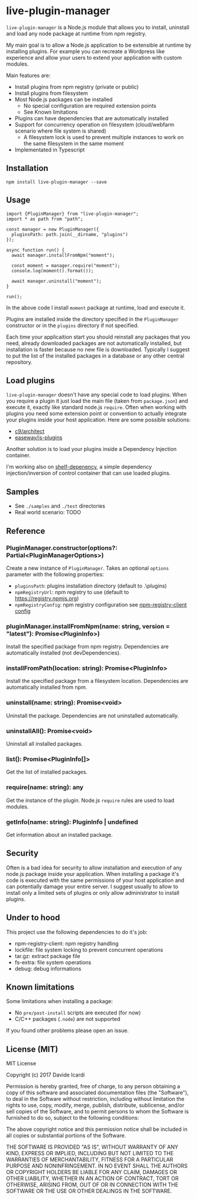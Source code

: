 # live-plugin-manager

`live-plugin-manager` is a Node.js module that allows you to 
install, uninstall and load any node package at runtime from npm registry.

My main goal is to allow a Node.js application to be extensible at runtime by installing plugins. For example you can recreate a Wordpress like experience and allow your users to extend your application with custom modules.

Main features are:

- Install plugins from npm registry (private or public)
- Install plugins from filesystem
- Most Node.js packages can be installed
  - No special configuration are required extension points
  - See Known limitations
- Plugins can have dependencies that are automatically installed
- Support for concurrency operation on filesystem (cloud/webfarm scenario where file system is shared)
  - A filesystem lock is used to prevent multiple instances to work on the same filesystem in the same moment
- Implementated in Typescript

## Installation

    npm install live-plugin-manager --save

## Usage

    import {PluginManager} from "live-plugin-manager";
    import * as path from "path";

    const manager = new PluginManager({
      pluginsPath: path.join(__dirname, "plugins")
    });

    async function run() {
      await manager.installFromNpm("moment");

      const moment = manager.require("moment");
      console.log(moment().format());

      await manager.uninstall("moment");
    }

    run();

In the above code I install `moment` package at runtime, load and execute it.

Plugins are installed inside the directory specified in the `PluginManager` constructor or in the `plugins` directory if not specified.

Each time your applicaition start you should reinstall any packages that you need, already downloaded packages are not automatically installed, but installation is faster because no new file is downloaded. Typically I suggest to put the list of the installed packages in a database or any other central repository.

## Load plugins

`live-plugin-manager` doesn't have any special code to load plugins.
When you require a plugin it just load the main file (taken from `package.json`) and execute it, exactly like standard node.js `require`.
Often when working with plugins you need some extension point or convention to actually integrate your plugins inside your host application. Here are some possible solutions:

- [c9/architect](https://github.com/c9/architect)
- [easeway/js-plugins](https://github.com/easeway/js-plugins)

Another solution is to load your plugins inside a Dependency Injection container. 

I'm working also on [shelf-depenency](https://www.npmjs.com/package/shelf-dependency), a simple dependency injection/inversion of control container that can use loaded plugins.

## Samples

- See `./samples` and `./test` directories
- Real world scenario: TODO 

## Reference

### PluginManager.constructor(options?: Partial\<PluginManagerOptions\>)

Create a new instance of `PluginManager`. Takes an optional `options` parameter with the following properties:

- `pluginsPath`: plugins installation directory (default to .\plugins)
- `npmRegistryUrl`: npm registry to use (default to https://registry.npmjs.org)
- `npmRegistryConfig`: npm registry configuration see [npm-registry-client config](https://github.com/npm/npm-registry-client)

### pluginManager.installFromNpm(name: string, version = "latest"): Promise\<PluginInfo\>)

Install the specified package from npm registry. Dependencies are automatically installed (not devDependencies).

### installFromPath(location: string): Promise\<PluginInfo\>

Install the specified package from a filesystem location. Dependencies are automatically installed from npm.

### uninstall(name: string): Promise\<void\>

Uninstall the package. Dependencies are not uninstalled automatically.

### uninstallAll(): Promise\<void\>

Uninstall all installed packages.

### list(): Promise\<PluginInfo[]\>

Get the list of installed packages.

### require(name: string): any

Get the instance of the plugin. Node.js `require` rules are used to load modules.

### getInfo(name: string): PluginInfo | undefined

Get information about an installed package.

## Security

Often is a bad idea for security to allow installation and execution of any node.js package inside your application.
When installing a package it's code is executed with the same permissions of your host application and can potentially damage your entire server.
I suggest usually to allow to install only a limited sets of plugins or only allow administrator to install plugins.

## Under to hood

This project use the following dependencies to do it's job:

- npm-registry-client: npm registry handling
- lockfile: file system locking to prevent concurrent operations
- tar.gz: extract package file
- fs-extra: file system operations
- debug: debug informations

## Known limitations

Some limitations when installing a package:

- No `pre/post-install` scripts are executed (for now)
- C/C++ packages (`.node`) are not supported

If you found other problems please open an issue.

## License (MIT)

MIT License

Copyright (c) 2017 Davide Icardi

Permission is hereby granted, free of charge, to any person obtaining a copy
of this software and associated documentation files (the "Software"), to deal
in the Software without restriction, including without limitation the rights
to use, copy, modify, merge, publish, distribute, sublicense, and/or sell
copies of the Software, and to permit persons to whom the Software is
furnished to do so, subject to the following conditions:

The above copyright notice and this permission notice shall be included in all
copies or substantial portions of the Software.

THE SOFTWARE IS PROVIDED "AS IS", WITHOUT WARRANTY OF ANY KIND, EXPRESS OR
IMPLIED, INCLUDING BUT NOT LIMITED TO THE WARRANTIES OF MERCHANTABILITY,
FITNESS FOR A PARTICULAR PURPOSE AND NONINFRINGEMENT. IN NO EVENT SHALL THE
AUTHORS OR COPYRIGHT HOLDERS BE LIABLE FOR ANY CLAIM, DAMAGES OR OTHER
LIABILITY, WHETHER IN AN ACTION OF CONTRACT, TORT OR OTHERWISE, ARISING FROM,
OUT OF OR IN CONNECTION WITH THE SOFTWARE OR THE USE OR OTHER DEALINGS IN THE
SOFTWARE.
